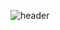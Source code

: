 <div align="LAFT">
  
![header](https://capsule-render.vercel.app/api?type=Waving&height=300&color=0096FA&text=Hello_World)
</div>

